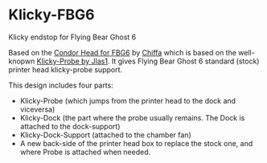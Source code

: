 # Klicky-FBG6
Klicky endstop for Flying Bear Ghost 6

Based on the [Condor Head for FBG6](https://github.com/Chiffa-C3/FBG6-Condor-C3) by [Chiffa](https://github.com/Chiffa-C3) which is based on the well-knopwn [Klicky-Probe by Jlas1](https://github.com/jlas1/Klicky-Probe). It gives Flying Bear Ghost 6 standard (stock) printer head klicky-probe support.

This design includes four parts:
- Klicky-Probe (which jumps from the printer head to the dock and viceversa)
- Klicky-Dock (the part where the probe usually remains. The Dock is attached to the dock-support)
- Klicky-Dock-Support (attached to the chamber fan)
- A new back-side of the printer head box to replace the stock one, and where Probe is attached when needed.

